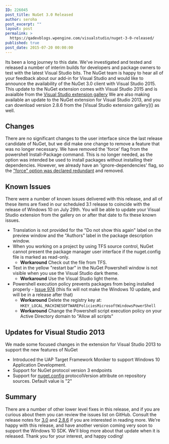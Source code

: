 ```yaml
---
ID: 226045
post_title: NuGet 3.0 Released
author: seroha
post_excerpt: ""
layout: post
permalink: >
  https://qadevblogs.wpengine.com/visualstudio/nuget-3-0-released/
published: true
post_date: 2015-07-20 00:00:00
---
```

Its been a long journey to this date. We've investigated and tested and released a number of interim builds for developers and package owners to test with the latest Visual Studio bits. The NuGet team is happy to hear all of your feedback about our add-in for Visual Studio and would like to announce the availability of the NuGet 3.0 client with Visual Studio 2015. This update to the NuGet extension comes with Visual Studio 2015 and is avaialble from the [Visual Studio extension gallery][1] We are also making available an update to the NuGet extension for Visual Studio 2013, and you can download version 2.8.6 from the \[Visual Studio extension gallery\]() as well.

## Changes

There are no significant changes to the user interface since the last release candidate of NuGet, but we did make one change to remove a feature that was no longer necessary. We have removed the 'force' flag from the powershell Install-Package command. This is no longer needed, as the option was intended be used to install packages without installing their dependencies. However, we already have an 'ignore-dependencies' flag, so the ["force" option was declared redundant][2] and removed.

## Known Issues

There were a number of known issues delivered with this release, and all of these items are fixed in our scheduled 3.1 release to coincide with the release of Windows 10 on July 29th. You will be able to update your Visual Studio extension from the gallery on or after that date to fix these known issues.

*   Translation is not provided for the "Do not show this again" label on the preview window and the "Authors" label in the package description window.
*   When you working on a project by using TFS source control, NuGet cannot present the package manager user interface if the nuget.config file is marked as read-only. 
    *   **Workaround** Check out the file from TFS. 
*   Text in the yellow "restart bar" in the NuGet Powershell window is not visible when you use the Visual Studio dark theme. 
    *   **Workaround** Use the Visual Studio light theme. 
*   Powershell execution policy prevents packages from being installed properly - [Issue 974][3] (this fix will not make the Windows 10 update, and will be in a release after that) 
    *   **Workaround** Delete the registry key at: `HKEY_LOCAL_MACHINESOFTWAREPoliciesMicrosoftWindowsPowerShell`
    *   **Workaround** Change the Powershell script execution policy on your Active Directory domain to "Allow all scripts"

## Updates for Visual Studio 2013

We made some focused changes in the extension for Visual Studio 2013 to support the new features of NuGet

*   Introduced the UAP Target Framework Moniker to support Windows 10 Application Development.
*   Support for NuGet protocol version 3 endpoints
*   Support for [nuget.config][4] protocolVersion attribute on repository sources. Default value is "2"

## Summary

There are a number of other lower level fixes in this release, and if you are curious about them you can review the issues list on GitHub. Consult the release notes for [3\.0][5] and [2\.8.6][6] if you are interested in reading more. We're happy with this release, and have another version coming very soon to support the Windows 10 SDK. We'll blog more about that update when it is released. Thank you for your interest, and happy coding!

 [1]: https://visualstudiogallery.msdn.microsoft.com/5d345edc-2e2d-4a9c-b73b-d53956dc458d
 [2]: https://github.com/NuGet/Home/issues/680
 [3]: https://github.com/NuGet/Home/issues/974
 [4]: http://docs.nuget.org/consume/NuGet-Config-Settings
 [5]: http://docs.nuget.org/release-notes/nuget-3.0.0
 [6]: http://docs.nuget.org/release-notes/nuget-2.8.6